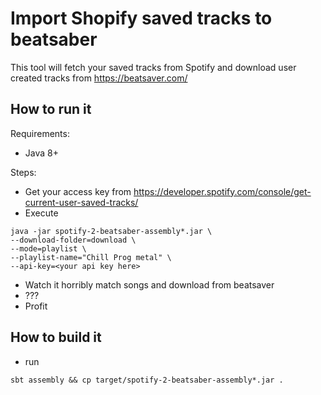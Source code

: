 # Import Shopify saved tracks to beatsaber

This tool will fetch your saved tracks from Spotify and download user created tracks from https://beatsaver.com/

## How to run it
Requirements:
- Java 8+

Steps:
- Get your access key from https://developer.spotify.com/console/get-current-user-saved-tracks/
- Execute 
```
java -jar spotify-2-beatsaber-assembly*.jar \
--download-folder=download \
--mode=playlist \
--playlist-name="Chill Prog metal" \ 
--api-key=<your api key here>
```
- Watch it horribly match songs and download from beatsaver
- ???
- Profit

## How to build it
- run 
```
sbt assembly && cp target/spotify-2-beatsaber-assembly*.jar .
```
